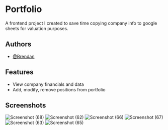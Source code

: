 
# Portfolio

A frontend project I created to save time copying company info to google sheets for valuation purposes. 


## Authors

- [@Brendan](https://github.com/271mozart125)


## Features

- View company financials and data
- Add, modify, remove positions from portfolio
  

## Screenshots

![Screenshot (68)](https://github.com/271mozart125/stock-portfolio-tracker/assets/150560036/52261883-d471-4de1-b0a1-3489b01d630b)
![Screenshot (62)](https://github.com/271mozart125/stock-portfolio-tracker/assets/150560036/9c8ff6d6-9014-4e99-8ce3-3d31e8b6f06e)
![Screenshot (66)](https://github.com/271mozart125/stock-portfolio-tracker/assets/150560036/c55784ab-f715-4bf5-9a52-f5b6905416e0)
![Screenshot (67)](https://github.com/271mozart125/stock-portfolio-tracker/assets/150560036/6ff2c6fa-48e5-41f7-886e-cc62479ecadc)
![Screenshot (63)](https://github.com/271mozart125/stock-portfolio-tracker/assets/150560036/40496a9a-b9eb-4a1b-b774-bcf3bcd79416)
![Screenshot (65)](https://github.com/271mozart125/stock-portfolio-tracker/assets/150560036/899ba36d-4fd9-4e49-878f-62fe7cf7ae83)

